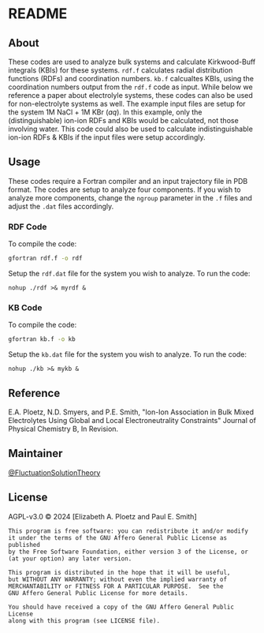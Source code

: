 # README

## About
These codes are used to analyze bulk systems and calculate Kirkwood-Buff integrals (KBIs) for these systems.
```rdf.f``` calculates radial distribution functions (RDFs) and coordination numbers.
```kb.f``` calcualtes KBIs, using the coordination numbers output from the ```rdf.f``` code as input.
While below we reference a paper about electrolyle systems, these codes can also be used for non-electrolyte systems as well.
The example input files are setup for the system 1M NaCl + 1M KBr (*aq*). In this example, only the (distinguishable) ion-ion RDFs and KBIs would be calculated, not those involving water.
This code could also be used to calculate indistinguishable ion-ion RDFs & KBIs if the input files were setup accordingly.

## Usage
These codes require a Fortran compiler and an input trajectory file in PDB format.
The codes are setup to analyze four components. If you wish to analyze more components, change the ```ngroup``` parameter in the ```.f``` files and adjust the ```.dat``` files accordingly.

### RDF Code
To compile the code:
```sh
gfortran rdf.f -o rdf
```
Setup the ```rdf.dat``` file for the system you wish to analyze.
To run the code:
```
nohup ./rdf >& myrdf &
```

### KB Code
To compile the code:
```sh
gfortran kb.f -o kb
```
Setup the ```kb.dat``` file for the system you wish to analyze.
To run the code:
```
nohup ./kb >& mykb &
```
## Reference
E.A. Ploetz, N.D. Smyers, and P.E. Smith, "Ion-Ion Association in Bulk Mixed Electrolytes Using Global and Local Electroneutrality Constraints"
Journal of Physical Chemistry B, In Revision.

## Maintainer
[@FluctuationSolutionTheory](https://github.com/FluctuationSolutionTheory)

## License
AGPL-v3.0 © 2024 [Elizabeth A. Ploetz and Paul E. Smith]

    This program is free software: you can redistribute it and/or modify
    it under the terms of the GNU Affero General Public License as published
    by the Free Software Foundation, either version 3 of the License, or
    (at your option) any later version.

    This program is distributed in the hope that it will be useful,
    but WITHOUT ANY WARRANTY; without even the implied warranty of
    MERCHANTABILITY or FITNESS FOR A PARTICULAR PURPOSE.  See the
    GNU Affero General Public License for more details.

    You should have received a copy of the GNU Affero General Public License
    along with this program (see LICENSE file).
